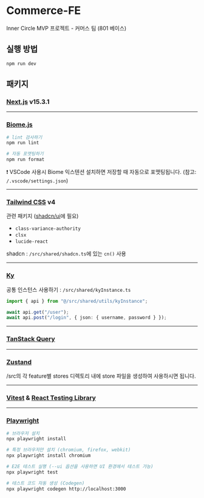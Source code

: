 # Commerce-FE

Inner Circle MVP 프로젝트 - 커머스 팀 (801 베이스)

## 실행 방법

```bash
npm run dev
```

## 패키지

### [Next.js](https://nextjs.org/) v15.3.1

---

### [Biome.js](https://biome.dev/)

```bash
# lint 검사하기
npm run lint

# 자동 포맷팅하기
npm run format
```

❗ VSCode 사용시 Biome 익스텐션 설치하면 저장할 때 자동으로 포맷팅됩니다. (참고: `/.vscode/settings.json`)

---

### [Tailwind CSS](https://tailwindcss.com/) v4

관련 패키지 ([shadcn/ui](https://ui.shadcn.com/)에 필요)

- `class-variance-authority`
- `clsx`
- `lucide-react`

shadcn : `/src/shared/shadcn.ts`에 있는 `cn()` 사용

---

### [Ky](https://github.com/sindresorhus/ky#readme)

공통 인스턴스 사용하기 : `/src/shared/kyInstance.ts`

```ts
import { api } from "@/src/shared/utils/kyInstance";

await api.get("/user");
await api.post("/login", { json: { username, password } });
```

---

### [TanStack Query](https://tanstack.com/query/latest)

---

### [Zustand](https://zustand-demo.pmnd.rs/)
/src의 각 feature별 stores 디렉토리 내에 store 파일을 생성하여 사용하시면 됩니다.

---

### [Vitest](https://vitest.dev/) & [React Testing Library](https://testing-library.com/docs/react-testing-library/intro/)

---

### [Playwright](https://playwright.dev/)

```bash
# 브라우저 설치
npx playwright install

# 특정 브라우저만 설치 (chromium, firefox, webkit)
npx playwright install chromium

# E2E 테스트 실행 (--ui 옵션을 사용하면 UI 환경에서 테스트 가능)
npx playwright test

# 테스트 코드 자동 생성 (Codegen)
npx playwright codegen http://localhost:3000
```